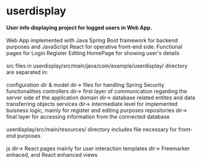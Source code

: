 # userdisplay
**User info displaying project for logged users in Web App.**<br>
<br>
Web App implemented with Java Spring Boot framework for backend purposes and JavaScript React for operative front-end side. 
Functional pages for  Login
                      Register
                      Editing
                      HomePage for showing user's details
<br>
<br>
src files in userdisplay/src/main/java/com/example/userdisplay/ directory are separated in:<br>
<br>
  configuration dir & model dir-> files for handling Spring Security functionalities
  controllers dir-> first layer of communication regarding the server side of the application
  domain dir-> database related entites and data transferring objects
  services dir-> intermediate level for implemented buisness logic, mainly for register and editing purposes
  repositories dir-> final layer for accessing information from the connected database
  <br>
  <br>
 userdisplay/src/main/resources/ directory includes file necessary for front-end purposes <br>
 <br>
  js dir-> React pages mainly for user interaction
  templates dir-> Freemarker enhaced, and React enhanced views
